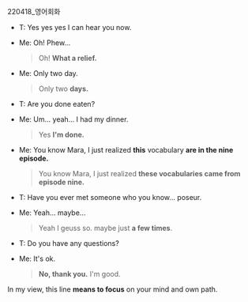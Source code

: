 220418_영어회화

- T: Yes yes yes I can hear you now.
- Me: Oh! Phew...
  > Oh! **What a relief.**

- Me: Only two day.
    > Only two **days.**

- T: Are you done eaten?
- Me: Um... yeah... I had my dinner.
    > Yes **I'm done.**

- Me: You know Mara, I just realized **this** vocabulary **are in the nine episode.**
  > You know Mara, I just realized **these vocabularies came from episode nine.**

- T: Have you ever met someone who you know... poseur.
- Me: Yeah... maybe...
  > Yeah I geuss so. maybe just **a few times**.

- T: Do you have any questions?
- Me: It's ok.
  > **No, thank you.** I'm good.

In my view, this line **means to focus** on your mind and own path.
